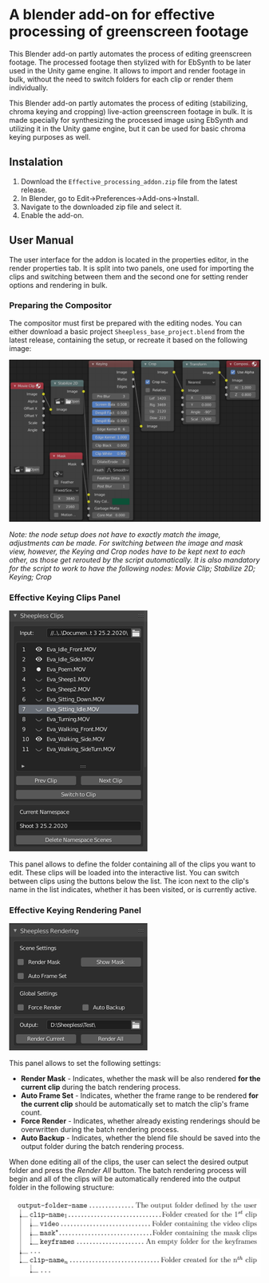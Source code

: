 # A blender add-on for effective processing of greenscreen footage
This Blender add-on partly automates the process of editing greenscreen footage. The processed footage then stylized with for EbSynth to be later used in the Unity game engine. It allows to import and render footage in bulk, without the need to switch folders for each clip or render them individually.

This Blender add-on partly automates the process of editing (stabilizing, chroma keying and cropping) live-action greenscreen footage in bulk. It is made specially for synthesizing the processed image using EbSynth and utilizing it in the Unity game engine, but it can be used for basic chroma keying purposes as well.

## Instalation
1. Download the `Effective_processing_addon.zip` file from the latest release.
2. In Blender, go to Edit->Preferences->Add-ons->Install.
3. Navigate to the downloaded zip file and select it.
4. Enable the add-on.

## User Manual
The user interface for the addon is located in the properties editor, in the render properties tab. It is split into two panels, one used for importing the clips and switching between them and the second one for setting render options and rendering in bulk.

### Preparing the Compositor
The compositor must first be prepared with the editing nodes. You can either download a basic project `Sheepless_base_project.blend` from the latest release, containing the setup, or recreate it based on the following image:

![Compositor Nodes](https://github.com/HonzaKlicpera/Effective-footage-processing-Blender/blob/master/images/BlenderChromaNodes.png "Compositor Nodes")

*Note: the node setup does not have to exactly match the image, adjustments can be made. For switching between the image and mask view, however, the Keying and Crop nodes have to be kept next to each other, as those get rerouted by the script automatically. It is also mandatory for the script to work to have the following nodes: Movie Clip; Stabilize 2D; Keying; Crop*

### Effective Keying Clips Panel
![Clips Panel UI](https://github.com/HonzaKlicpera/Effective-footage-processing-Blender/blob/master/images/Sheepless_clips_UI.png "Clips panel UI")

This panel allows to define the folder containing all of the clips you want to edit. These clips will be loaded into the interactive list. You can switch between clips using the buttons below the list. The icon next to the clip's name in the list indicates, whether it has been visited, or is currently active.

### Effective Keying Rendering Panel
![Rendering Panel UI](https://github.com/HonzaKlicpera/Effective-footage-processing-Blender/blob/master/images/Sheepless_Rendering_UI.png "Rendering Panel UI")

This panel allows to set the following settings:
* **Render Mask** - Indicates, whether the mask will be also rendered **for the current clip** during the batch rendering process.
* **Auto Frame Set** - Indicates, whether the frame range to be rendered **for the current clip** should be automatically set to match the clip's frame count.
* **Force Render** - Indicates, whether already existing renderings should be overwritten during the batch rendering process.
* **Auto Backup** - Indicates, whether the blend file should be saved into the output folder during the batch rendering process.

When done editing all of the clips, the user can select the desired output folder and press the *Render All* button. The batch rendering process will begin and all of the clips will be automatically rendered into the output folder in the following structure:

![Render folder structure](https://github.com/HonzaKlicpera/Effective-footage-processing-Blender/blob/master/images/folder_structure.png "Render folder structure")

